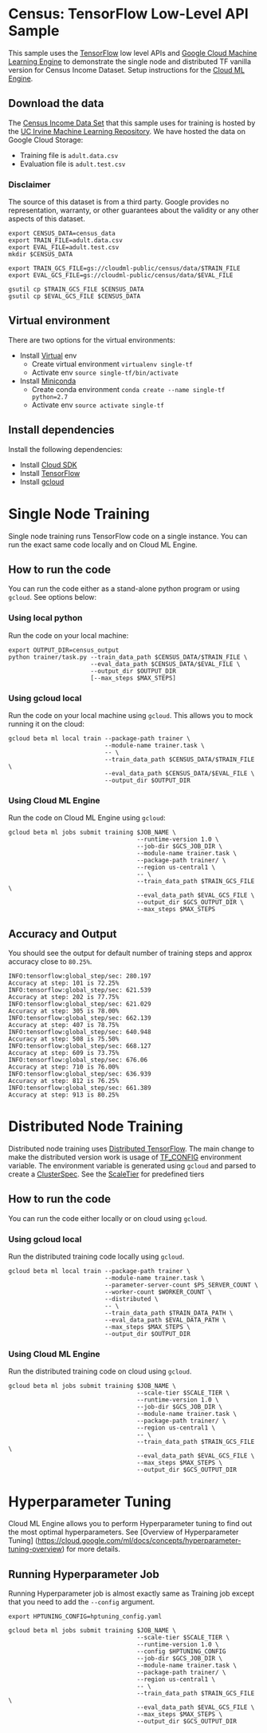 # Census: TensorFlow Low-Level API Sample

This sample uses the [TensorFlow](https://tensorflow.org) low level APIs and
[Google Cloud Machine Learning Engine](https://cloud.google.com/ml) to demonstrate
the single node and distributed TF vanilla version for Census Income Dataset.
Setup instructions for the [Cloud ML Engine](https://cloud.google.com/ml/docs/how-tos/getting-set-up).

## Download the data
The [Census Income Data
Set](https://archive.ics.uci.edu/ml/datasets/Census+Income) that this sample
uses for training is hosted by the [UC Irvine Machine Learning
Repository](https://archive.ics.uci.edu/ml/datasets/). We have hosted the data
on Google Cloud Storage:

 * Training file is `adult.data.csv`
 * Evaluation file is `adult.test.csv`

### Disclaimer
The source of this dataset is from a third party. Google provides no representation,
warranty, or other guarantees about the validity or any other aspects of this dataset.

```
export CENSUS_DATA=census_data
export TRAIN_FILE=adult.data.csv
export EVAL_FILE=adult.test.csv
mkdir $CENSUS_DATA

export TRAIN_GCS_FILE=gs://cloudml-public/census/data/$TRAIN_FILE
export EVAL_GCS_FILE=gs://cloudml-public/census/data/$EVAL_FILE

gsutil cp $TRAIN_GCS_FILE $CENSUS_DATA
gsutil cp $EVAL_GCS_FILE $CENSUS_DATA
```


## Virtual environment
There are two options for the virtual environments:
 * Install [Virtual](https://virtualenv.pypa.io/en/stable/) env
   * Create virtual environment `virtualenv single-tf`
   * Activate env `source single-tf/bin/activate`
 * Install [Miniconda](https://conda.io/miniconda.html)
   * Create conda environment `conda create --name single-tf python=2.7`
   * Activate env `source activate single-tf`


## Install dependencies
Install the following dependencies:
 * Install [Cloud SDK](https://cloud.google.com/sdk/)
 * Install [TensorFlow](https://www.tensorflow.org/install/)
 * Install [gcloud](https://cloud.google.com/sdk/gcloud/)


# Single Node Training
Single node training runs TensorFlow code on a single instance. You can run the exact
same code locally and on Cloud ML Engine.

## How to run the code
You can run the code either as a stand-alone python program or using `gcloud`.
See options below:

### Using local python
Run the code on your local machine:

```
export OUTPUT_DIR=census_output
python trainer/task.py --train_data_path $CENSUS_DATA/$TRAIN_FILE \
                       --eval_data_path $CENSUS_DATA/$EVAL_FILE \
                       --output_dir $OUTPUT_DIR
                       [--max_steps $MAX_STEPS]
```

### Using gcloud local
Run the code on your local machine using `gcloud`. This allows you to mock
running it on the cloud:

```
gcloud beta ml local train --package-path trainer \
                           --module-name trainer.task \
                           -- \
                           --train_data_path $CENSUS_DATA/$TRAIN_FILE \
                           --eval_data_path $CENSUS_DATA/$EVAL_FILE \
                           --output_dir $OUTPUT_DIR
```

### Using Cloud ML Engine
Run the code on Cloud ML Engine using `gcloud`:

```
gcloud beta ml jobs submit training $JOB_NAME \
                                    --runtime-version 1.0 \
                                    --job-dir $GCS_JOB_DIR \
                                    --module-name trainer.task \
                                    --package-path trainer/ \
                                    --region us-central1 \
                                    -- \
                                    --train_data_path $TRAIN_GCS_FILE \
                                    --eval_data_path $EVAL_GCS_FILE \
                                    --output_dir $GCS_OUTPUT_DIR \
                                    --max_steps $MAX_STEPS
```
## Accuracy and Output
You should see the output for default number of training steps and approx accuracy close to `80.25%`.

```
INFO:tensorflow:global_step/sec: 280.197
Accuracy at step: 101 is 72.25%
INFO:tensorflow:global_step/sec: 621.539
Accuracy at step: 202 is 77.75%
INFO:tensorflow:global_step/sec: 621.029
Accuracy at step: 305 is 78.00%
INFO:tensorflow:global_step/sec: 662.139
Accuracy at step: 407 is 78.75%
INFO:tensorflow:global_step/sec: 640.948
Accuracy at step: 508 is 75.50%
INFO:tensorflow:global_step/sec: 668.127
Accuracy at step: 609 is 73.75%
INFO:tensorflow:global_step/sec: 676.06
Accuracy at step: 710 is 76.00%
INFO:tensorflow:global_step/sec: 636.939
Accuracy at step: 812 is 76.25%
INFO:tensorflow:global_step/sec: 661.389
Accuracy at step: 913 is 80.25%
```


# Distributed Node Training
Distributed node training uses [Distributed TensorFlow](https://www.tensorflow.org/deploy/distributed).
The main change to make the distributed version work is usage of [TF_CONFIG](https://cloud.google.com/ml/reference/configuration-data-structures#tf_config_environment_variable)
environment variable. The environment variable is generated using `gcloud` and parsed to create a
[ClusterSpec](https://www.tensorflow.org/deploy/distributed#create_a_tftrainclusterspec_to_describe_the_cluster). See the [ScaleTier](https://cloud.google.com/ml/pricing#ml_training_units_by_scale_tier) for predefined tiers

## How to run the code
You can run the code either locally or on cloud using `gcloud`.

### Using gcloud local
Run the distributed training code locally using `gcloud`.

```
gcloud beta ml local train --package-path trainer \
                           --module-name trainer.task \
                           --parameter-server-count $PS_SERVER_COUNT \
                           --worker-count $WORKER_COUNT \
                           --distributed \
                           -- \
                           --train_data_path $TRAIN_DATA_PATH \
                           --eval_data_path $EVAL_DATA_PATH \
                           --max_steps $MAX_STEPS \
                           --output_dir $OUTPUT_DIR
```

### Using Cloud ML Engine
Run the distributed training code on cloud using `gcloud`.

```
gcloud beta ml jobs submit training $JOB_NAME \
                                    --scale-tier $SCALE_TIER \
                                    --runtime-version 1.0 \
                                    --job-dir $GCS_JOB_DIR \
                                    --module-name trainer.task \
                                    --package-path trainer/ \
                                    --region us-central1 \
                                    -- \
                                    --train_data_path $TRAIN_GCS_FILE \
                                    --eval_data_path $EVAL_GCS_FILE \
                                    --max_steps $MAX_STEPS \
                                    --output_dir $GCS_OUTPUT_DIR
```

# Hyperparameter Tuning
Cloud ML Engine allows you to perform Hyperparameter tuning to find out the
most optimal hyperparameters. See [Overview of Hyperparameter Tuning]
(https://cloud.google.com/ml/docs/concepts/hyperparameter-tuning-overview) for more details.

## Running Hyperparameter Job

Running Hyperparameter job is almost exactly same as Training job except that
you need to add the `--config` argument.

```
export HPTUNING_CONFIG=hptuning_config.yaml
```

```
gcloud beta ml jobs submit training $JOB_NAME \
                                    --scale-tier $SCALE_TIER \
                                    --runtime-version 1.0 \
                                    --config $HPTUNING_CONFIG
                                    --job-dir $GCS_JOB_DIR \
                                    --module-name trainer.task \
                                    --package-path trainer/ \
                                    --region us-central1 \
                                    -- \
                                    --train_data_path $TRAIN_GCS_FILE \
                                    --eval_data_path $EVAL_GCS_FILE \
                                    --max_steps $MAX_STEPS \
                                    --output_dir $GCS_OUTPUT_DIR
```
